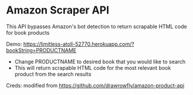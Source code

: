 # Amazon Scraper API

This API bypasses Amazon's bot detection to return scrapable HTML code for book products

Demo: https://limitless-atoll-52770.herokuapp.com/?bookString=PRODUCTNAME
- Change PRODUCTNAME to desired book that you would like to search
- This will return scrapable HTML code for the most relevant book product from the search results




Creds: modified from https://github.com/drawrowfly/amazon-product-api

